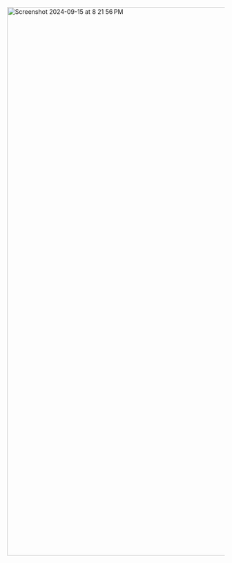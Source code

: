 <img width="1269" alt="Screenshot 2024-09-15 at 8 21 56 PM" src="https://github.com/user-attachments/assets/c56a40a2-5d1a-447c-b814-0e17f56f6718">
